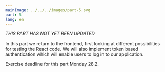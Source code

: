 ```yaml
---
mainImage: ../../../images/part-5.svg
part: 5
lang: en
---
```


<div class="intro">

<i>*THIS PART HAS NOT YET BEEN UPDATED*</i>

In this part we return to the frontend, first looking at different possibilities for testing the React code.  We will also implement token based authentication which will enable users to log in to our application.

Exercise deadline for this part Monday 28.2.

</div>